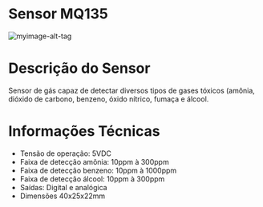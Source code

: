 # Sensor MQ135
![myimage-alt-tag](https://bnz05pap001files.storage.live.com/y4mUCakYaMvYt_gRFa2aB8HxHO_J0-782fmUUHDngLgA9MvDxNcb_iklevfpPYFT6gX4z1tmmKgSzAHPMmCjcj1tTcsqYDLUSOUNpxQVHB658Wn1zpiYdkCNnOpIN2MIJ49v7A8LfCbXmfEVdlI2BtXkD80-nz3NBQ-b4zAHH5TUTGVsBXP81E1LtdF3NCwSg_YFPRvBNtF2MvExH4NQh19WA?encodeFailures=1&width=480&height=567)

# Descrição do Sensor
Sensor de gás capaz de detectar diversos tipos de gases tóxicos (amônia, dióxido de carbono, benzeno, óxido nítrico, fumaça e álcool.

<h1> Informações Técnicas </h1>
	
<ul>
	<li>Tensão de operação: 5VDC</li>
	<li>Faixa de detecção amônia: 10ppm à 300ppm</li>
	<li>Faixa de detecção benzeno: 10ppm à 1000ppm</li>
	<li>Faixa de detecção álcool: 10ppm à 300ppm</li>
	<li>Saídas: Digital e analógica</li>
	<li>Dimensões 40x25x22mm</li>
<ul>